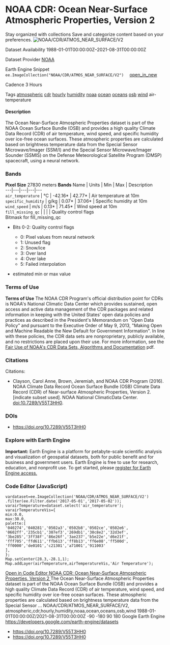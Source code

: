 
#  NOAA CDR: Ocean Near-Surface Atmospheric Properties, Version 2 
Stay organized with collections  Save and categorize content based on your preferences. 
![NOAA/CDR/ATMOS_NEAR_SURFACE/V2](https://developers.google.com/earth-engine/datasets/images/NOAA/NOAA_CDR_ATMOS_NEAR_SURFACE_V2_sample.png) 

Dataset Availability
    1988-01-01T00:00:00Z–2021-08-31T00:00:00Z 

Dataset Provider
     [ NOAA ](https://www.ncdc.noaa.gov/cdr/atmospheric/ocean-near-surface-atmospheric-properties) 

Earth Engine Snippet
     `    ee.ImageCollection("NOAA/CDR/ATMOS_NEAR_SURFACE/V2")   ` [ open_in_new ](https://code.earthengine.google.com/?scriptPath=Examples:Datasets/NOAA/NOAA_CDR_ATMOS_NEAR_SURFACE_V2) 

Cadence
    3 Hours 

Tags
     [atmospheric](https://developers.google.com/earth-engine/datasets/tags/atmospheric) [cdr](https://developers.google.com/earth-engine/datasets/tags/cdr) [hourly](https://developers.google.com/earth-engine/datasets/tags/hourly) [humidity](https://developers.google.com/earth-engine/datasets/tags/humidity) [noaa](https://developers.google.com/earth-engine/datasets/tags/noaa) [ocean](https://developers.google.com/earth-engine/datasets/tags/ocean) [oceans](https://developers.google.com/earth-engine/datasets/tags/oceans) [osb](https://developers.google.com/earth-engine/datasets/tags/osb) [wind](https://developers.google.com/earth-engine/datasets/tags/wind)
air-temperature
#### Description
The Ocean Near-Surface Atmospheric Properties dataset is part of the NOAA Ocean Surface Bundle (OSB) and provides a high quality Climate Data Record (CDR) of air temperature, wind speed, and specific humidity over ice-free ocean surfaces.
These atmospheric properties are calculated based on brightness temperature data from the Special Sensor Microwave/Imager (SSM/I) and the Special Sensor Microwave/Imager Sounder (SSMIS) on the Defense Meteorological Satellite Program (DMSP) spacecraft, using a neural network.
### Bands
**Pixel Size** 27830 meters 
**Bands**
Name | Units | Min | Max | Description  
---|---|---|---|---  
`air_temperature` | °C |  -42.16*  |  42.77*  | Air temperature at 10m  
`specific_humidity` | g/kg |  0.07*  |  37.06*  | Specific humidity at 10m  
`wind_speed` | m/s |  0.13*  |  71.45*  | Wind speed at 10m  
`fill_missing_qc` |  |  |  | Quality control flags  
Bitmask for fill_missing_qc
  * Bits 0-2: Quality control flags 
    * 0: Pixel values from neural network
    * 1: Unused flag
    * 2: Snow/ice
    * 3: Over land
    * 4: Over lake
    * 5: Failed interpolation

  
* estimated min or max value 
### Terms of Use
**Terms of Use**
The NOAA CDR Program's official distribution point for CDRs is NOAA's National Climatic Data Center which provides sustained, open access and active data management of the CDR packages and related information in keeping with the United States' open data policies and practices as described in the President's Memorandum on "Open Data Policy" and pursuant to the Executive Order of May 9, 2013, "Making Open and Machine Readable the New Default for Government Information". In line with these policies, the CDR data sets are nonproprietary, publicly available, and no restrictions are placed upon their use. For more information, see the [Fair Use of NOAA's CDR Data Sets, Algorithms and Documentation](https://www1.ncdc.noaa.gov/pub/data/sds/cdr/CDRs/Aerosol_Optical_Thickness/UseAgreement_01B-04.pdf) pdf.
### Citations
Citations:
  * Clayson, Carol Anne, Brown, Jeremiah, and NOAA CDR Program (2016). NOAA Climate Data Record Ocean Surface Bundle (OSB) Climate Data Record (CDR) of Near-surface Atmospheric Properties, Version 2. [indicate subset used]. NOAA National ClimaticData Center. [doi:10.7289/V55T3HH0](https://doi.org/10.7289/V55T3HH0).


### DOIs
  * [ https://doi.org/10.7289/V55T3HH0 ](https://doi.org/10.7289/V55T3HH0)


### Explore with Earth Engine
**Important:** Earth Engine is a platform for petabyte-scale scientific analysis and visualization of geospatial datasets, both for public benefit and for business and government users. Earth Engine is free to use for research, education, and nonprofit use. To get started, please [register for Earth Engine access.](https://console.cloud.google.com/earth-engine)
### Code Editor (JavaScript)
```
vardataset=ee.ImageCollection('NOAA/CDR/ATMOS_NEAR_SURFACE/V2')
.filter(ee.Filter.date('2017-05-01','2017-05-02'));
varairTemperature=dataset.select('air_temperature');
varairTemperatureVis={
min:0.0,
max:30.0,
palette:[
'040274','040281','0502a3','0502b8','0502ce','0502e6',
'0602ff','235cb1','307ef3','269db1','30c8e2','32d3ef',
'3be285','3ff38f','86e26f','3ae237','b5e22e','d6e21f',
'fff705','ffd611','ffb613','ff8b13','ff6e08','ff500d',
'ff0000','de0101','c21301','a71001','911003'
],
};
Map.setCenter(28.3,-28.1,1);
Map.addLayer(airTemperature,airTemperatureVis,'Air Temperature');
```
[ Open in Code Editor ](https://code.earthengine.google.com/?scriptPath=Examples:Datasets/NOAA/NOAA_CDR_ATMOS_NEAR_SURFACE_V2)
[ NOAA CDR: Ocean Near-Surface Atmospheric Properties, Version 2 ](https://developers.google.com/earth-engine/datasets/catalog/NOAA_CDR_ATMOS_NEAR_SURFACE_V2)
The Ocean Near-Surface Atmospheric Properties dataset is part of the NOAA Ocean Surface Bundle (OSB) and provides a high quality Climate Data Record (CDR) of air temperature, wind speed, and specific humidity over ice-free ocean surfaces. These atmospheric properties are calculated based on brightness temperature data from the Special Sensor …
NOAA/CDR/ATMOS_NEAR_SURFACE/V2, atmospheric,cdr,hourly,humidity,noaa,ocean,oceans,osb,wind 
1988-01-01T00:00:00Z/2021-08-31T00:00:00Z
-90 -180 90 180 
Google Earth Engine
https://developers.google.com/earth-engine/datasets
  * [ https://doi.org/10.7289/V55T3HH0 ](https://doi.org/https://www.ncdc.noaa.gov/cdr/atmospheric/ocean-near-surface-atmospheric-properties)
  * [ https://doi.org/10.7289/V55T3HH0 ](https://doi.org/https://developers.google.com/earth-engine/datasets/catalog/NOAA_CDR_ATMOS_NEAR_SURFACE_V2)


